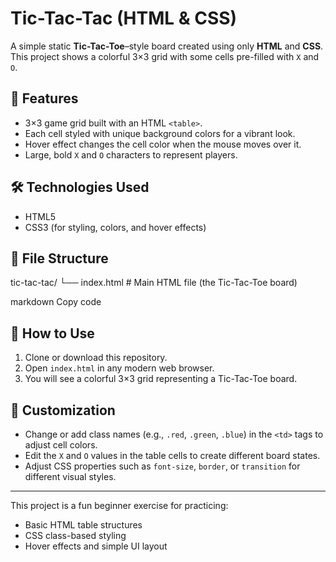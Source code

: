 # Tic-Tac-Tac (HTML & CSS)

A simple static **Tic-Tac-Toe**–style board created using only **HTML** and **CSS**.  
This project shows a colorful 3×3 grid with some cells pre-filled with `X` and `O`.

## 🎯 Features
- 3×3 game grid built with an HTML `<table>`.
- Each cell styled with unique background colors for a vibrant look.
- Hover effect changes the cell color when the mouse moves over it.
- Large, bold `X` and `O` characters to represent players.

## 🛠️ Technologies Used
- HTML5
- CSS3 (for styling, colors, and hover effects)

## 📂 File Structure
tic-tac-tac/
└── index.html # Main HTML file (the Tic-Tac-Toe board)

markdown
Copy code

## 🚀 How to Use
1. Clone or download this repository.
2. Open `index.html` in any modern web browser.
3. You will see a colorful 3×3 grid representing a Tic-Tac-Toe board.

## 🎨 Customization
- Change or add class names (e.g., `.red`, `.green`, `.blue`) in the `<td>` tags to adjust cell colors.
- Edit the `X` and `O` values in the table cells to create different board states.
- Adjust CSS properties such as `font-size`, `border`, or `transition` for different visual styles.

---

This project is a fun beginner exercise for practicing:
- Basic HTML table structures
- CSS class-based styling
- Hover effects and simple UI layout
